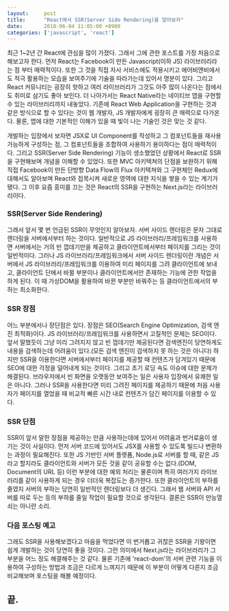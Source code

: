 ```yaml
---
layout:		post
title:		"React에서 SSR(Server Side Rendering)을 알아보자"
date:		2018-06-04 11:05:00 +0900
categories:	['javascript', 'react']
---
```


<p>
	최근 1~2년 간 React에 관심을 많이 가졌다. 그래서 그에 관한 포스트를 가장 처음으로 해보고자 한다. 먼저 React는 Facebook이 만든 Javascript(이하 JS) 라이브러리라는 점 부터 매력적이다. 또한 그 것을 직접 자사 서비스에도 적용시키고 에어비앤비에서도 적극 활용하는 모습을 보여주기에 기술을 따라가는데 있어서 명분이 있다. 그리고 React 커뮤니티는 굉장히 핫하고 여러 라이브러리가 그것도 아주 많이 나온다는 점에서도 취미로 삼기도 좋아 보인다. 더 나아가서는 React Native라는 네이티브 앱을 구현할 수 있는 라이브러리까지 내놓았다. 기존에 React Web Application을 구현하는 것과 같은 방식으로 할 수 있다는 것이 웹 개발자, JS 개발자에게 굉장히 큰 매력으로 다가온다. 물론, 앱에 대한 기본적인 이해가 있을 때 빛이 나는 기술인 것은 맞는 것 같다.
</p>
<p>
	개발하는 입장에서 보자면 JSX로 UI Component를 작성하고 그 컴포넌트들을 재사용 가능하게 구성하는 점, 그 컴포넌트들을 조합하여 사용하기 용이하다는 점이 매력적이다. 그리고 SSR(Server Side Rendering) 기능이 생소했었던 상황에서 React로 SSR을 구현해보며 개념을 이해할 수 있었다. 또한 MVC 아키텍쳐의 단점을 보완하기 위해 직접 Facebook이 만든 단방향 Data Flow의 Flux 아키텍쳐와 그 구현체인 Redux에 대해서도 알아보며 React와 접목시켜 새로운 영역에 대한 지식을 쌓을 수 있는 계기가 됐다. 그 이후 요즘 흥미를 끄는 것은 React의 SSR을 구현하는 Next.js라는 라이브러리이다.
</p>
<h3>SSR(Server Side Rendering)</h3>
<p>
	그래서 앞서 몇 번 언급된 SSR이 무엇인지 알아보자. 서버 사이드 렌더링은 문자 그대로 렌더링을 서버에서부터 하는 것이다. 일반적으로 JS 라이브러리/프레임워크를 사용하면 서버에서는 거의 빈 껍데기만을 제공하고 클라이언트에서부터 페이지를 그리는 것이 일반적이다. 그러나 JS 라이브러리/프레임워크에서 서버 사이드 렌더링이란 개념은 서버에서 JS 라이브러리/프레임워크를 이용하여 미리 페이지를 그려 클라이언트에 보내고, 클라이언트 단에서 바뀔 부분이나 클라이언트에서만 존재하는 기능에 관한 작업을 하게 된다. 이 때 가상DOM을 활용하여 바뀐 부분만 바꿔주는 등 클라이언트에서의 부하는 최소화한다.
</p>
<h3>SSR 장점</h3>
<p>
	어느 부분에서나 장단점은 있다. 장점은 SEO(Search Engine Optimization, 검색 엔진 최적화)이다. JS 라이브러리/프레임워크를 사용하면서 고질적인 문제는 SEO이다. 앞서 말했듯이 그냥 미리 그려지지 않고 빈 껍데기만 제공된다면 검색엔진이 당연하게도 내용을 검색하는데 어려움이 있다.(모든 검색 엔진이 검색하지 못 하는 것은 아니다) 하지만 SSR을 이용한다면 서버에서부터 페이지를 제공할 때 컨텐츠가 담겨있기 때문에 SEO에 대한 걱정을 덜어내게 되는 것이다. 그리고 초기 로딩 속도 이슈에 대한 문제가 해결된다. 브라우저에서 빈 화면을 오랫동안 보여주는 일은 사용자 입장에서 유쾌한 일은 아니다. 그러나 SSR을 사용한다면 미리 그려진 페이지를 제공하기 때문에 처음 사용자가 페이지를 열었을 때 비교적 빠른 시간 내로 컨텐츠가 담긴 페이지를 이용할 수 있다.
</p>
<h3>SSR 단점</h3>
<p>
	SSR이 앞서 말한 장점을 제공하는 만큼 사용하는데에 있어서 어려움과 번거로움이 생기는 것이 사실이다. 먼저 서버 코드에 있어서도 JSX를 사용할 수 있도록 빌드나 변환하는 과정이 필요해진다. 또한 JS 기반인 서버 플랫폼, Node.js로 서버를 할 때, 같은 JS라고 할지라도 클라이언트와 서버가 모든 것을 같이 공유할 수는 없다.(DOM, Document의 URL 등) 이런 부분에 대한 예외 처리는 물론이며 특히 여러가지 라이브러리를 같이 사용하게 되는 경우 더더욱 복잡도는 증가한다. 또한 클라이언트의 부하를 줄였지 서버의 부하는 당연히 일반적인 렌더링보다 더 생긴다. 그래서 웹 서버와 API 서버를 따로 두는 등의 부하를 줄일 작업이 필요할 것으로 생각된다. 결론은 SSR이 만능열쇠는 아니란 소리.
</p>
<h3>다음 포스팅 예고</h3>
<p>
	그래도 SSR을 사용해보겠다고 마음을 먹었다면 이 번거롭고 귀찮은 SSR을 기왕이면 쉽게 개발하는 것이 당연히 좋을 것이다. 그런 의미에서 Next.js라는 라이브러리가 그 부분을 어느 정도 해결해주는 것 같다. 물론 기존에 'react-dom'의 서버 관련 기능을 이용하여 구성하는 방법과 조금은 다르게 느껴지기 때문에 이 부분이 어떻게 다른지 조금 비교해보며 포스팅을 해볼 예정이다.
</p>
<h2>끝.</h2>
